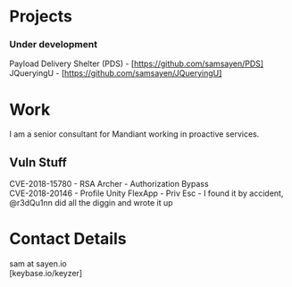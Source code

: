# Projects   
### Under development   
Payload Delivery Shelter (PDS) - [https://github.com/samsayen/PDS]   
JQueryingU - [https://github.com/samsayen/JQueryingU]

# Work   
I am a senior consultant for Mandiant working in proactive services.   

## Vuln Stuff   
CVE-2018-15780 - RSA Archer - Authorization Bypass   
CVE-2018-20146 - Profile Unity FlexApp - Priv Esc - I found it by accident, @r3dQu1nn did all the diggin and wrote it up   

# Contact Details   
sam at sayen.io   
[keybase.io/keyzer]   
